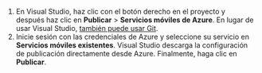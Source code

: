 
1. En Visual Studio, haz clic con el botón derecho en el proyecto y después haz clic en **Publicar** > **Servicios móviles de Azure**. En lugar de usar Visual Studio, [también puede usar Git](../articles/mobile-services/mobile-services-dotnet-backend-store-code-source-control.md).
2. Inicie sesión con las credenciales de Azure y seleccione su servicio en **Servicios móviles existentes**. Visual Studio descarga la configuración de publicación directamente desde Azure. Finalmente, haga clic en **Publicar**.

<!---HONumber=Oct15_HO3-->